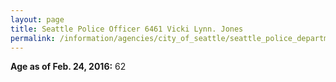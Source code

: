 ```yaml
---
layout: page
title: Seattle Police Officer 6461 Vicki Lynn. Jones
permalink: /information/agencies/city_of_seattle/seattle_police_department/copbook/6461/
---
```


**Age as of Feb. 24, 2016:** 62
